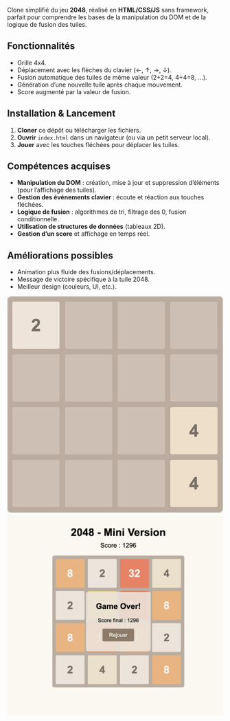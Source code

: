 

Clone simplifié du jeu **2048**, réalisé en **HTML/CSS/JS** sans framework, parfait pour comprendre les bases de la manipulation du DOM et de la logique de fusion des tuiles.

## Fonctionnalités
- Grille 4x4.
- Déplacement avec les flèches du clavier (←, ↑, →, ↓).
- Fusion automatique des tuiles de même valeur (2+2=4, 4+4=8, ...).
- Génération d’une nouvelle tuile après chaque mouvement.
- Score augmenté par la valeur de fusion.

## Installation & Lancement
1. **Cloner** ce dépôt ou télécharger les fichiers.
2. **Ouvrir** `index.html` dans un navigateur (ou via un petit serveur local).
3. **Jouer** avec les touches fléchées pour déplacer les tuiles.

## Compétences acquises
- **Manipulation du DOM** : création, mise à jour et suppression d’éléments (pour l’affichage des tuiles).
- **Gestion des événements clavier** : écoute et réaction aux touches fléchées.
- **Logique de fusion** : algorithmes de tri, filtrage des 0, fusion conditionnelle.
- **Utilisation de structures de données** (tableaux 2D).
- **Gestion d’un score** et affichage en temps réel.

## Améliorations possibles
- Animation plus fluide des fusions/déplacements.
- Message de victoire spécifique à la tuile 2048.
- Meilleur design (couleurs, UI, etc.).

![alt text](image.png)
![alt text](image-1.png)
